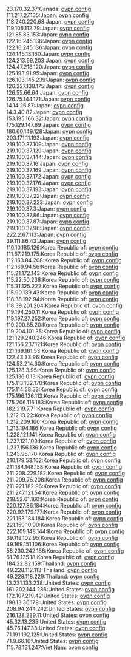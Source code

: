 23.170.32.37:Canada: [ovpn config](vpn/23_170_32_37.ovpn)  
111.217.27.135:Japan: [ovpn config](vpn/111_217_27_135.ovpn)  
118.240.220.63:Japan: [ovpn config](vpn/118_240_220_63.ovpn)  
119.106.112.79:Japan: [ovpn config](vpn/119_106_112_79.ovpn)  
121.85.83.153:Japan: [ovpn config](vpn/121_85_83_153.ovpn)  
122.16.245.136:Japan: [ovpn config](vpn/122_16_245_136.ovpn)  
122.16.245.136:Japan: [ovpn config](vpn/122_16_245_136.ovpn)  
124.145.13.160:Japan: [ovpn config](vpn/124_145_13_160.ovpn)  
124.213.69.203:Japan: [ovpn config](vpn/124_213_69_203.ovpn)  
124.47.218.120:Japan: [ovpn config](vpn/124_47_218_120.ovpn)  
125.193.91.95:Japan: [ovpn config](vpn/125_193_91_95.ovpn)  
126.103.145.239:Japan: [ovpn config](vpn/126_103_145_239.ovpn)  
126.227.138.175:Japan: [ovpn config](vpn/126_227_138_175.ovpn)  
126.55.66.64:Japan: [ovpn config](vpn/126_55_66_64.ovpn)  
126.75.144.171:Japan: [ovpn config](vpn/126_75_144_171.ovpn)  
14.14.26.87:Japan: [ovpn config](vpn/14_14_26_87.ovpn)  
14.3.40.82:Japan: [ovpn config](vpn/14_3_40_82.ovpn)  
153.195.166.32:Japan: [ovpn config](vpn/153_195_166_32.ovpn)  
175.129.147.89:Japan: [ovpn config](vpn/175_129_147_89.ovpn)  
180.60.149.128:Japan: [ovpn config](vpn/180_60_149_128.ovpn)  
203.171.11.193:Japan: [ovpn config](vpn/203_171_11_193.ovpn)  
219.100.37.109:Japan: [ovpn config](vpn/219_100_37_109.ovpn)  
219.100.37.129:Japan: [ovpn config](vpn/219_100_37_129.ovpn)  
219.100.37.144:Japan: [ovpn config](vpn/219_100_37_144.ovpn)  
219.100.37.16:Japan: [ovpn config](vpn/219_100_37_16.ovpn)  
219.100.37.169:Japan: [ovpn config](vpn/219_100_37_169.ovpn)  
219.100.37.172:Japan: [ovpn config](vpn/219_100_37_172.ovpn)  
219.100.37.176:Japan: [ovpn config](vpn/219_100_37_176.ovpn)  
219.100.37.193:Japan: [ovpn config](vpn/219_100_37_193.ovpn)  
219.100.37.22:Japan: [ovpn config](vpn/219_100_37_22.ovpn)  
219.100.37.223:Japan: [ovpn config](vpn/219_100_37_223.ovpn)  
219.100.37.3:Japan: [ovpn config](vpn/219_100_37_3.ovpn)  
219.100.37.86:Japan: [ovpn config](vpn/219_100_37_86.ovpn)  
219.100.37.87:Japan: [ovpn config](vpn/219_100_37_87.ovpn)  
219.100.37.96:Japan: [ovpn config](vpn/219_100_37_96.ovpn)  
222.2.67.113:Japan: [ovpn config](vpn/222_2_67_113.ovpn)  
39.111.86.43:Japan: [ovpn config](vpn/39_111_86_43.ovpn)  
110.10.185.126:Korea Republic of: [ovpn config](vpn/110_10_185_126.ovpn)  
111.67.219.175:Korea Republic of: [ovpn config](vpn/111_67_219_175.ovpn)  
112.163.84.208:Korea Republic of: [ovpn config](vpn/112_163_84_208.ovpn)  
112.169.94.56:Korea Republic of: [ovpn config](vpn/112_169_94_56.ovpn)  
115.21.172.143:Korea Republic of: [ovpn config](vpn/115_21_172_143.ovpn)  
115.22.50.238:Korea Republic of: [ovpn config](vpn/115_22_50_238.ovpn)  
115.31.125.222:Korea Republic of: [ovpn config](vpn/115_31_125_222.ovpn)  
115.90.139.43:Korea Republic of: [ovpn config](vpn/115_90_139_43.ovpn)  
118.38.192.94:Korea Republic of: [ovpn config](vpn/118_38_192_94.ovpn)  
118.39.201.204:Korea Republic of: [ovpn config](vpn/118_39_201_204.ovpn)  
119.194.250.11:Korea Republic of: [ovpn config](vpn/119_194_250_11.ovpn)  
119.197.27.252:Korea Republic of: [ovpn config](vpn/119_197_27_252.ovpn)  
119.200.85.20:Korea Republic of: [ovpn config](vpn/119_200_85_20.ovpn)  
119.204.101.35:Korea Republic of: [ovpn config](vpn/119_204_101_35.ovpn)  
121.129.240.246:Korea Republic of: [ovpn config](vpn/121_129_240_246.ovpn)  
121.156.237.121:Korea Republic of: [ovpn config](vpn/121_156_237_121.ovpn)  
121.169.161.53:Korea Republic of: [ovpn config](vpn/121_169_161_53.ovpn)  
122.43.33.96:Korea Republic of: [ovpn config](vpn/122_43_33_96.ovpn)  
124.53.214.30:Korea Republic of: [ovpn config](vpn/124_53_214_30.ovpn)  
125.128.3.95:Korea Republic of: [ovpn config](vpn/125_128_3_95.ovpn)  
125.136.0.13:Korea Republic of: [ovpn config](vpn/125_136_0_13.ovpn)  
175.113.132.170:Korea Republic of: [ovpn config](vpn/175_113_132_170.ovpn)  
175.114.58.53:Korea Republic of: [ovpn config](vpn/175_114_58_53.ovpn)  
175.196.126.113:Korea Republic of: [ovpn config](vpn/175_196_126_113.ovpn)  
175.206.116.183:Korea Republic of: [ovpn config](vpn/175_206_116_183.ovpn)  
182.219.7.71:Korea Republic of: [ovpn config](vpn/182_219_7_71.ovpn)  
1.212.13.22:Korea Republic of: [ovpn config](vpn/1_212_13_22.ovpn)  
1.212.209.100:Korea Republic of: [ovpn config](vpn/1_212_209_100.ovpn)  
1.213.194.186:Korea Republic of: [ovpn config](vpn/1_213_194_186.ovpn)  
1.228.121.141:Korea Republic of: [ovpn config](vpn/1_228_121_141.ovpn)  
1.237.121.109:Korea Republic of: [ovpn config](vpn/1_237_121_109.ovpn)  
1.237.156.136:Korea Republic of: [ovpn config](vpn/1_237_156_136.ovpn)  
1.243.95.170:Korea Republic of: [ovpn config](vpn/1_243_95_170.ovpn)  
210.179.53.162:Korea Republic of: [ovpn config](vpn/210_179_53_162.ovpn)  
211.184.148.158:Korea Republic of: [ovpn config](vpn/211_184_148_158.ovpn)  
211.208.229.182:Korea Republic of: [ovpn config](vpn/211_208_229_182.ovpn)  
211.209.76.208:Korea Republic of: [ovpn config](vpn/211_209_76_208.ovpn)  
211.221.182.96:Korea Republic of: [ovpn config](vpn/211_221_182_96.ovpn)  
211.247.121.54:Korea Republic of: [ovpn config](vpn/211_247_121_54.ovpn)  
218.52.61.160:Korea Republic of: [ovpn config](vpn/218_52_61_160.ovpn)  
220.127.86.184:Korea Republic of: [ovpn config](vpn/220_127_86_184.ovpn)  
220.92.179.177:Korea Republic of: [ovpn config](vpn/220_92_179_177.ovpn)  
221.153.184.184:Korea Republic of: [ovpn config](vpn/221_153_184_184.ovpn)  
221.159.10.90:Korea Republic of: [ovpn config](vpn/221_159_10_90.ovpn)  
222.109.148.144:Korea Republic of: [ovpn config](vpn/222_109_148_144.ovpn)  
39.119.102.95:Korea Republic of: [ovpn config](vpn/39_119_102_95.ovpn)  
49.169.151.106:Korea Republic of: [ovpn config](vpn/49_169_151_106.ovpn)  
58.230.242.188:Korea Republic of: [ovpn config](vpn/58_230_242_188.ovpn)  
61.76.135.18:Korea Republic of: [ovpn config](vpn/61_76_135_18.ovpn)  
184.22.82.159:Thailand: [ovpn config](vpn/184_22_82_159.ovpn)  
49.228.112.113:Thailand: [ovpn config](vpn/49_228_112_113.ovpn)  
49.228.118.229:Thailand: [ovpn config](vpn/49_228_118_229.ovpn)  
13.231.133.238:United States: [ovpn config](vpn/13_231_133_238.ovpn)  
161.202.144.236:United States: [ovpn config](vpn/161_202_144_236.ovpn)  
172.107.219.42:United States: [ovpn config](vpn/172_107_219_42.ovpn)  
198.13.36.179:United States: [ovpn config](vpn/198_13_36_179.ovpn)  
208.94.244.242:United States: [ovpn config](vpn/208_94_244_242.ovpn)  
216.128.239.11:United States: [ovpn config](vpn/216_128_239_11.ovpn)  
45.32.13.235:United States: [ovpn config](vpn/45_32_13_235.ovpn)  
45.76.147.33:United States: [ovpn config](vpn/45_76_147_33.ovpn)  
71.191.192.125:United States: [ovpn config](vpn/71_191_192_125.ovpn)  
71.9.66.10:United States: [ovpn config](vpn/71_9_66_10.ovpn)  
115.78.131.247:Viet Nam: [ovpn config](vpn/115_78_131_247.ovpn)  
